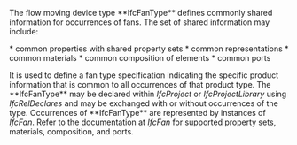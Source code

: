 The flow moving device type \*\*IfcFanType\*\* defines commonly shared information for occurrences of fans. The set of shared information may include:

\* common properties with shared property sets
\* common representations
\* common materials
\* common composition of elements
\* common ports

It is used to define a fan type specification indicating the specific product information that is common to all occurrences of that product type. The \*\*IfcFanType\*\* may be declared within _IfcProject_ or _IfcProjectLibrary_ using _IfcRelDeclares_ and may be exchanged with or without occurrences of the type. Occurrences of \*\*IfcFanType\*\* are represented by instances of _IfcFan_. Refer to the documentation at _IfcFan_ for supported property sets, materials, composition, and ports.
